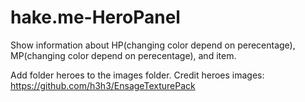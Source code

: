 # hake.me-HeroPanel

Show information about HP(changing color depend on perecentage), MP(changing color depend on perecentage), and item.

Add folder heroes to the images folder. Credit heroes images: https://github.com/h3h3/EnsageTexturePack